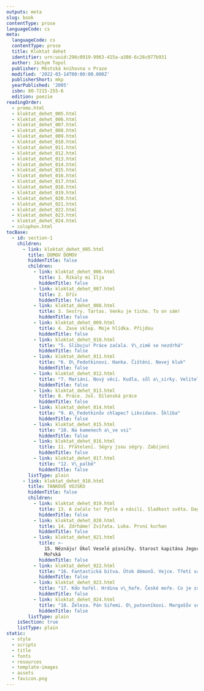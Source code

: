 ```yaml
---
outputs: meta
slug: book
contentType: prose
languageCode: cs
meta:
  languageCode: cs
  contentType: prose
  title: Kloktat dehet
  identifier: urn:uuid:296c0919-9963-415a-a386-6c26c077b931
  author: Jáchym Topol
  publisher: Městská knihovna v Praze
  modified: '2022-03-14T00:00:00.000Z'
  publisherShort: mkp
  yearPublished: '2005'
  isbn: 80-7215-255-6
  edition: poezie
readingOrder:
  - promo.html
  - kloktat_dehet_005.html
  - kloktat_dehet_006.html
  - kloktat_dehet_007.html
  - kloktat_dehet_008.html
  - kloktat_dehet_009.html
  - kloktat_dehet_010.html
  - kloktat_dehet_011.html
  - kloktat_dehet_012.html
  - kloktat_dehet_013.html
  - kloktat_dehet_014.html
  - kloktat_dehet_015.html
  - kloktat_dehet_016.html
  - kloktat_dehet_017.html
  - kloktat_dehet_018.html
  - kloktat_dehet_019.html
  - kloktat_dehet_020.html
  - kloktat_dehet_021.html
  - kloktat_dehet_022.html
  - kloktat_dehet_023.html
  - kloktat_dehet_024.html
  - colophon.html
tocBase:
  - id: section-1
    children:
      - link: kloktat_dehet_005.html
        title: DOMOV DOMOV
        hiddenTitle: false
        children:
          - link: kloktat_dehet_006.html
            title: 1. Říkaly mi Ilja
            hiddenTitle: false
          - link: kloktat_dehet_007.html
            title: 2. Dřív
            hiddenTitle: false
          - link: kloktat_dehet_008.html
            title: 3. Sestry. Tartas. Venku je ticho. To on sám!
            hiddenTitle: false
          - link: kloktat_dehet_009.html
            title: 4. Zase sklep. Moje hlídka. Přijdou
            hiddenTitle: false
          - link: kloktat_dehet_010.html
            title: "5. Slibuju! Práce začala. V\_zimě se nezdrhá"
            hiddenTitle: false
          - link: kloktat_dehet_011.html
            title: "6. O\_Fedotkinovi. Hanka. Čištění. Novej kluk"
            hiddenTitle: false
          - link: kloktat_dehet_012.html
            title: "7. Mariáni. Nový věci. Kudla, sůl a\_sirky. Velitelem čety!"
            hiddenTitle: false
          - link: kloktat_dehet_013.html
            title: 8. Práce. Još. Dílenská práce
            hiddenTitle: false
          - link: kloktat_dehet_014.html
            title: "9. A\_Fedotkinův chlapec? Likvidace. Šklíba"
            hiddenTitle: false
          - link: kloktat_dehet_015.html
            title: "10. Na kamenech a\_ve vsi"
            hiddenTitle: false
          - link: kloktat_dehet_016.html
            title: 11. Přátelení. Ségry jsou ségry. Zabíjení
            hiddenTitle: false
          - link: kloktat_dehet_017.html
            title: "12. V\_palbě"
            hiddenTitle: false
        listType: plain
      - link: kloktat_dehet_018.html
        title: TANKOVÉ VOJSKO
        hiddenTitle: false
        children:
          - link: kloktat_dehet_019.html
            title: 13. A začalo to! Pytle a násilí. Sladkost světa. Dago
            hiddenTitle: false
          - link: kloktat_dehet_020.html
            title: 14. Zdrháme! Zvířata. Luka. První kurhan
            hiddenTitle: false
          - link: kloktat_dehet_021.html
            title: >-
              15. Něznáju! Úkol Veselé písničky. Starost kapitána Jegorova.
              Mořská
            hiddenTitle: false
          - link: kloktat_dehet_022.html
            title: "16. Fantastická bitva. Útok démonů. Vejce. Třetí válka a\_poslední televize"
            hiddenTitle: false
          - link: kloktat_dehet_023.html
            title: "17. Kdo hořel. Hrdina v\_hoře. České moře. Co je za zatáčkou"
            hiddenTitle: false
          - link: kloktat_dehet_024.html
            title: "18. Železa. Pán Siřemi. O\_putovníkovi. Margašův sen. Jsem to já, nejsem to já"
            hiddenTitle: false
        listType: plain
    isSection: true
    listType: plain
static:
  - style
  - scripts
  - title
  - fonts
  - resources
  - template-images
  - assets
  - favicon.png
---
```

